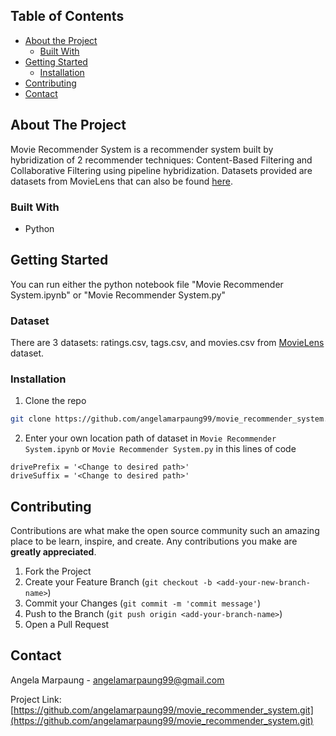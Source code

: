 <!-- TABLE OF CONTENTS -->
## Table of Contents

* [About the Project](#about-the-project)
  * [Built With](#built-with)
* [Getting Started](#getting-started)
  * [Installation](#installation)
* [Contributing](#contributing)
* [Contact](#contact)



<!-- ABOUT THE PROJECT -->
## About The Project

Movie Recommender System is a recommender system built by hybridization of 2 recommender techniques: Content-Based Filtering and Collaborative Filtering using pipeline hybridization.
Datasets provided are datasets from MovieLens that can also be found [here](https://grouplens.org/datasets/movielens/).


### Built With
* Python


<!-- GETTING STARTED -->
## Getting Started
You can run either the python notebook file "Movie Recommender System.ipynb" or "Movie Recommender System.py"

### Dataset
There are 3 datasets: ratings.csv, tags.csv, and movies.csv from [MovieLens](https://grouplens.org/datasets/movielens/) dataset.

### Installation

1. Clone the repo
```sh
git clone https://github.com/angelamarpaung99/movie_recommender_system.git
```
2. Enter your own location path of dataset in
`Movie Recommender System.ipynb` or `Movie Recommender System.py` in this lines of code
``` 
drivePrefix = '<Change to desired path>'
driveSuffix = '<Change to desired path>'
```


<!-- CONTRIBUTING -->
## Contributing

Contributions are what make the open source community such an amazing place to be learn, inspire, and create. Any contributions you make are **greatly appreciated**.

1. Fork the Project
2. Create your Feature Branch (`git checkout -b <add-your-new-branch-name>`)
3. Commit your Changes (`git commit -m 'commit message'`)
4. Push to the Branch (`git push origin <add-your-branch-name>`)
5. Open a Pull Request


<!-- CONTACT -->
## Contact

Angela Marpaung - angelamarpaung99@gmail.com

Project Link: [https://github.com/angelamarpaung99/movie_recommender_system.git](https://github.com/angelamarpaung99/movie_recommender_system.git)
